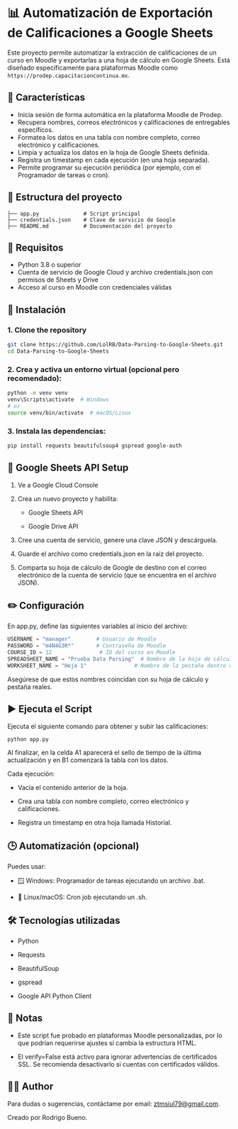 # 📊 Automatización de Exportación de Calificaciones a Google Sheets

Este proyecto permite automatizar la extracción de calificaciones de un curso en Moodle y exportarlas a una hoja de cálculo en Google Sheets. Está diseñado específicamente para plataformas Moodle como `https://prodep.capacitacioncontinua.mx`.

## 🚀 Características

- Inicia sesión de forma automática en la plataforma Moodle de Prodep.
- Recupera nombres, correos electrónicos y calificaciones de entregables específicos.
- Formatea los datos en una tabla con nombre completo, correo electrónico y calificaciones.
- Limpia y actualiza los datos en la hoja de Google Sheets definida.
- Registra un timestamp en cada ejecución (en una hoja separada).
- Permite programar su ejecución periódica (por ejemplo, con el Programador de tareas o cron).

## 📂 Estructura del proyecto

```
├── app.py              # Script principal 
├── credentials.json    # Clave de servicio de Google 
├── README.md           # Documentación del proyecto
```

## 🔧 Requisitos

- Python 3.8 o superior
- Cuenta de servicio de Google Cloud y archivo credentials.json con permisos de Sheets y Drive
- Acceso al curso en Moodle con credenciales válidas

## 🔧 Instalación

### 1. Clone the repository

```bash
git clone https://github.com/LolRB/Data-Parsing-to-Google-Sheets.git
cd Data-Parsing-to-Google-Sheets
```

### 2. Crea y activa un entorno virtual (opcional pero recomendado):

```bash
python -m venv venv
venv\Scripts\activate  # Windows
# or
source venv/bin/activate  # macOS/Linux
```

### 3. Instala las dependencias:

```bash
pip install requests beautifulsoup4 gspread google-auth
```

## 📄 Google Sheets API Setup

1. Ve a Google Cloud Console

2. Crea un nuevo proyecto y habilita:

    - Google Sheets API

    - Google Drive API

3. Cree una cuenta de servicio, genere una clave JSON y descárguela.

4. Guarde el archivo como credentials.json en la raíz del proyecto.

5. Comparta su hoja de cálculo de Google de destino con el correo electrónico de la cuenta de servicio (que se encuentra en el archivo JSON).

## ✏️ Configuración

En app.py, define las siguientes variables al inicio del archivo:

```python
USERNAME = "manager"        # Usuario de Moodle
PASSWORD = "m4N4G3R*"       # Contraseña de Moodle
COURSE_ID = 12               # ID del curso en Moodle
SPREADSHEET_NAME = "Prueba Data Parsing"  # Nombre de la hoja de cálculo en Google Sheets
WORKSHEET_NAME = "Hoja 1"               # Nombre de la pestaña dentro de la hoja
```
Asegúrese de que estos nombres coincidan con su hoja de cálculo y pestaña reales.

## ▶️ Ejecuta el Script

Ejecuta el siguiente comando para obtener y subir las calificaciones:

```bash
python app.py
```
Al finalizar, en la celda A1 aparecerá el sello de tiempo de la última actualización y en B1 comenzará la tabla con los datos.

Cada ejecución:

- Vacía el contenido anterior de la hoja.

- Crea una tabla con nombre completo, correo electrónico y calificaciones.

- Registra un timestamp en otra hoja llamada Historial.

## 🕒 Automatización (opcional)

Puedes usar:

- 🪟 Windows: Programador de tareas ejecutando un archivo .bat.

- 🐧 Linux/macOS: Cron job ejecutando un .sh.

## 🛠 Tecnologías utilizadas

- Python

- Requests

- BeautifulSoup

- gspread

- Google API Python Client

## 📌 Notas

- Este script fue probado en plataformas Moodle personalizadas, por lo que podrían requerirse ajustes si cambia la estructura HTML.

- El verify=False está activo para ignorar advertencias de certificados SSL. Se recomienda desactivarlo si cuentas con certificados válidos.

## 🧑‍💻 Author

Para dudas o sugerencias, contáctame por email: [ztmsiul79@gmail.com](mailto:ztmsiul79@gmail.com).

Creado por Rodrigo Bueno.